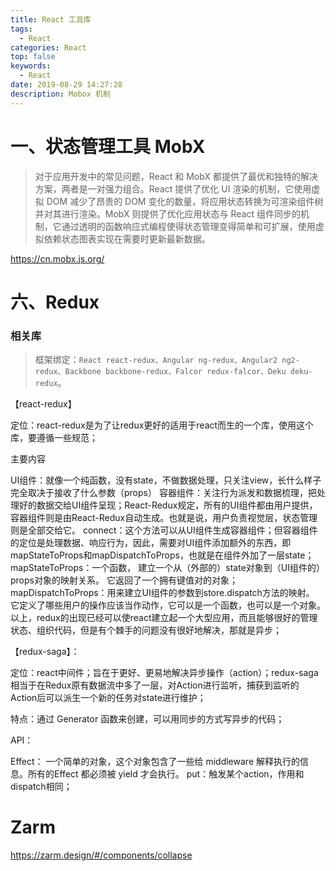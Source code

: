 ```yaml
---
title: React 工具库
tags:
  - React
categories: React
top: false
keywords:
  - React
date: 2019-08-29 14:27:28
description: Mobox 机制
---
```


# 一、状态管理工具 MobX
> 对于应用开发中的常见问题，React 和 MobX 都提供了最优和独特的解决方案，两者是一对强力组合。React 提供了优化 UI 渲染的机制，它使用虚拟 DOM 减少了昂贵的 DOM 变化的数量，将应用状态转换为可渲染组件树并对其进行渲染。MobX 则提供了优化应用状态与 React 组件同步的机制，它通过透明的函数响应式编程使得状态管理变得简单和可扩展，使用虚拟依赖状态图表实现在需要时更新最新数据。

  https://cn.mobx.js.org/



# 六、Redux

### 相关库
> 框架绑定：`React react-redux、Angular ng-redux、Angular2 ng2-redux、Backbone backbone-redux、Falcor redux-falcor、Deku deku-redux`。



【react-redux】

定位：react-redux是为了让redux更好的适用于react而生的一个库，使用这个库，要遵循一些规范；

主要内容

UI组件：就像一个纯函数，没有state，不做数据处理，只关注view，长什么样子完全取决于接收了什么参数（props）
容器组件：关注行为派发和数据梳理，把处理好的数据交给UI组件呈现；React-Redux规定，所有的UI组件都由用户提供，容器组件则是由React-Redux自动生成。也就是说，用户负责视觉层，状态管理则是全部交给它。
connect：这个方法可以从UI组件生成容器组件；但容器组件的定位是处理数据、响应行为，因此，需要对UI组件添加额外的东西，即mapStateToProps和mapDispatchToProps，也就是在组件外加了一层state；
mapStateToProps：一个函数， 建立一个从（外部的）state对象到（UI组件的）props对象的映射关系。 它返回了一个拥有键值对的对象；
mapDispatchToProps：用来建立UI组件的参数到store.dispatch方法的映射。 它定义了哪些用户的操作应该当作动作，它可以是一个函数，也可以是一个对象。
       以上，redux的出现已经可以使react建立起一个大型应用，而且能够很好的管理状态、组织代码，但是有个棘手的问题没有很好地解决，那就是异步；  


【redux-saga】：

定位：react中间件；旨在于更好、更易地解决异步操作（action）；redux-saga相当于在Redux原有数据流中多了一层，对Action进行监听，捕获到监听的Action后可以派生一个新的任务对state进行维护；

特点：通过 Generator 函数来创建，可以用同步的方式写异步的代码；

API：

Effect： 一个简单的对象，这个对象包含了一些给 middleware 解释执行的信息。所有的Effect 都必须被 yield 才会执行。
put：触发某个action，作用和dispatch相同；




# Zarm
https://zarm.design/#/components/collapse







